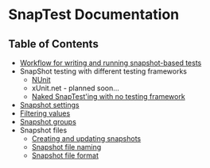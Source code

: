 # SnapTest Documentation

## Table of Contents

- [Workflow for writing and running snapshot-based tests](WorkflowOverview.md)
- SnapShot testing with different testing frameworks
    - [NUnit](NUnitIntro.md)
    - xUnit.net - planned soon...
    - [Naked SnapTest'ing with no testing framework](NakedSnapTest.md)
- [Snapshot settings](SnapshotSettings.md)
- [Filtering values](Filtering.md)
- [Snapshot groups](SnapshotGroups.md)
- Snapshot files
    - [Creating and updating snapshots](CreatingAndUpdatingSnapshots.md)
    - [Snapshot file naming](SnapshotFileNaming.md)
    - [Snapshot file format](SnapshotFileFormat.md)
